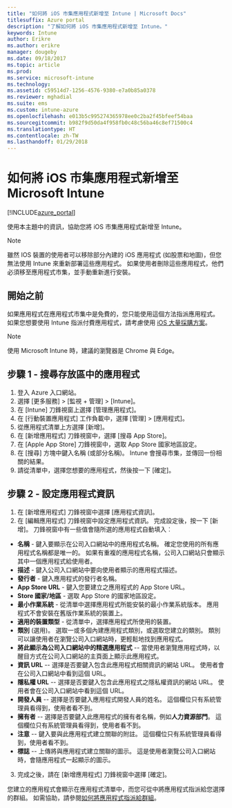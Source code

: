 ```yaml
---
title: "如何將 iOS 市集應用程式新增至 Intune | Microsoft Docs"
titlesuffix: Azure portal
description: "了解如何將 iOS 市集應用程式新增至 Intune。"
keywords: Intune
author: Erikre
ms.author: erikre
manager: dougeby
ms.date: 09/18/2017
ms.topic: article
ms.prod: 
ms.service: microsoft-intune
ms.technology: 
ms.assetid: c59514d7-1256-4576-9380-e7a0b85a0378
ms.reviewer: mghadial
ms.suite: ems
ms.custom: intune-azure
ms.openlocfilehash: e013b5c995274365978ee0c2ba2f45bfeef54baa
ms.sourcegitcommit: b982f9d50da4f958fb0c48c56ba46c8ef71500c4
ms.translationtype: HT
ms.contentlocale: zh-TW
ms.lasthandoff: 01/29/2018
---
```

# <a name="how-to-add-ios-store-apps-to-microsoft-intune"></a>如何將 iOS 市集應用程式新增至 Microsoft Intune

[!INCLUDE[azure_portal](./includes/azure_portal.md)]


使用本主題中的資訊，協助您將 iOS 市集應用程式新增至 Intune。

>[!NOTE]
>雖然 IOS 裝置的使用者可以移除部分內建的 iOS 應用程式 (如股票和地圖)，但您無法使用 Intune 來重新部署這些應用程式。 如果使用者刪除這些應用程式，他們必須移至應用程式市集，並手動重新進行安裝。

## <a name="before-you-start"></a>開始之前

如果應用程式在應用程式市集中是免費的，您只能使用這個方法指派應用程式。 如果您想要使用 Intune 指派付費應用程式，請考慮使用 [iOS 大量採購方案](vpp-apps-ios.md)。

>[!NOTE]
>使用 Microsoft Intune 時，建議的瀏覽器是 Chrome 與 Edge。

## <a name="step-1---search-for-the-app-in-the-store"></a>步驟 1 - 搜尋存放區中的應用程式

1. 登入 Azure 入口網站。
2. 選擇 [更多服務]  >  [監視 + 管理]  >  [Intune]。
3. 在 [Intune] 刀鋒視窗上選擇 [管理應用程式]。
4. 在 [行動裝置應用程式] 工作負載中，選擇 [管理] > [應用程式]。
5. 從應用程式清單上方選擇 [新增]。
6. 在 [新增應用程式] 刀鋒視窗中，選擇 [搜尋 App Store]。
7. 在 [Apple App Store] 刀鋒視窗中，選取 App Store 國家地區設定。
8. 在 [搜尋] 方塊中鍵入名稱 (或部分名稱)。 Intune 會搜尋市集，並傳回一份相關的結果。
9. 請從清單中，選擇您想要的應用程式，然後按一下 [確定]。

## <a name="step-2---configure-app-information"></a>步驟 2 - 設定應用程式資訊

1. 在 [新增應用程式] 刀鋒視窗中選擇 [應用程式資訊]。
2. 在 [編輯應用程式] 刀鋒視窗中設定應用程式資訊。 完成設定後，按一下 [新增]。 刀鋒視窗中有一些值會隨所選的應用程式自動填入︰
- **名稱** - 鍵入要顯示在公司入口網站中的應用程式名稱。 確定您使用的所有應用程式名稱都是唯一的。 如果有重複的應用程式名稱，公司入口網站只會顯示其中一個應用程式給使用者。
- **描述** - 鍵入公司入口網站中要向使用者顯示的應用程式描述。
- **發行者** - 鍵入應用程式的發行者名稱。
- **App Store URL** - 鍵入您要建立之應用程式的 App Store URL。
- **Store 國家/地區** - 選取 App Store 的國家地區設定。
- **最小作業系統** - 從清單中選擇應用程式所能安裝的最小作業系統版本。 應用程式不會安裝在舊版作業系統的裝置上。
- **適用的裝置類型** - 從清單中，選擇應用程式所使用的裝置。
- **類別** (選用)。 選取一或多個內建應用程式類別，或選取您建立的類別。 類別可以讓使用者在瀏覽公司入口網站時，更輕鬆地找到應用程式。
- **將此顯示為公司入口網站中的精選應用程式** -- 當使用者瀏覽應用程式時，以醒目方式在公司入口網站的主頁面上顯示此應用程式。
- **資訊 URL** -- 選擇是否要鍵入包含此應用程式相關資訊的網站 URL。 使用者會在公司入口網站中看到這個 URL。
- **隱私權 URL** -- 選擇是否要鍵入包含此應用程式之隱私權資訊的網站 URL。 使用者會在公司入口網站中看到這個 URL。
- **開發人員** -- 選擇是否要鍵入應用程式開發人員的姓名。 這個欄位只有系統管理員看得到，使用者看不到。
- **擁有者** -- 選擇是否要鍵入此應用程式的擁有者名稱，例如**人力資源部門**。  這個欄位只有系統管理員看得到，使用者看不到。
- **注意** -- 鍵入要與此應用程式建立關聯的附註。 這個欄位只有系統管理員看得到，使用者看不到。
- **標誌** -- 上傳將與應用程式建立關聯的圖示。 這是使用者瀏覽公司入口網站時，會隨應用程式一起顯示的圖示。
3. 完成之後，請在 [新增應用程式] 刀鋒視窗中選擇 [確定]。

您建立的應用程式會顯示在應用程式清單中，而您可從中將應用程式指派給您選擇的群組。 如需協助，請參閱[如何將應用程式指派給群組](apps-deploy.md)。
